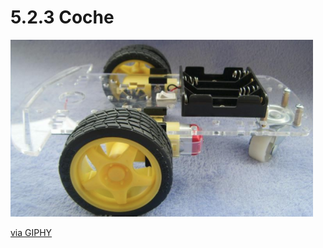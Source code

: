 # 5.2.3 Coche

![](../../../.gitbook/assets/2018-02-05-12_25_04-nuevo-motor-robot-elegante-chasis-car-kit-velocidad-encoder-caja-de-la-bateria-2.png)

[via GIPHY](https://giphy.com/gifs/car-driving-p5P3aRq6wimsM)

